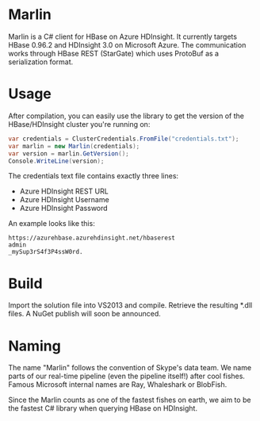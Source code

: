 Marlin
======

Marlin is a C# client for HBase on Azure HDInsight.
It currently targets HBase 0.96.2 and HDInsight 3.0 on Microsoft Azure.
The communication works through HBase REST (StarGate) which uses ProtoBuf as a serialization format.

Usage
=====

After compilation, you can easily use the library to get the version of the HBase/HDInsight cluster you're running on:
```csharp
var credentials = ClusterCredentials.FromFile("credentials.txt");
var marlin = new Marlin(credentials);
var version = marlin.GetVersion();
Console.WriteLine(version);
```

The credentials text file contains exactly three lines:
- Azure HDInsight REST URL
- Azure HDInsight Username
- Azure HDInsight Password
 
An example looks like this:
```
https://azurehbase.azurehdinsight.net/hbaserest
admin
_mySup3rS4f3P4ssW0rd.
```

Build
=====

Import the solution file into VS2013 and compile. Retrieve the resulting *.dll files.
A NuGet publish will soon be announced.

Naming
======

The name "Marlin" follows the convention of Skype's data team.
We name parts of our real-time pipeline (even the pipeline itself!) after cool fishes. 
Famous Microsoft internal names are Ray, Whaleshark or BlobFish.

Since the Marlin counts as one of the fastest fishes on earth, we aim to be the fastest C# library when querying HBase on HDInsight.

